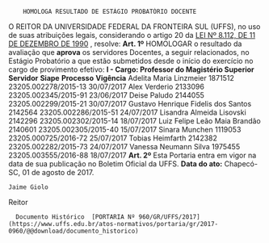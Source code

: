         HOMOLOGA RESULTADO DE ESTÁGIO PROBATÓRIO DOCENTE  

 O REITOR DA UNIVERSIDADE FEDERAL DA FRONTEIRA SUL (UFFS), no uso de suas atribuições legais, considerando o artigo 20 da [LEI Nº 8.112, DE 11 DE DEZEMBRO DE 1990](http://www.planalto.gov.br/ccivil_03/leis/l8112cons.htm)  , resolve:   **Art. 1º** HOMOLOGAR o resultado da avaliação que **aprova** os servidores Docentes, a seguir relacionados, no Estágio Probatório a que estão submetidos desde o início do exercício no cargo de provimento efetivo: **I - Cargo: Professor do Magistério Superior**      **Servidor**    **Siape**    **Processo**    **Vigência**      Adelita Maria Linzmeier   1871512   23205.002278/2015-13   30/07/2017     Alex Verderio   2133096   23205.002345/2015-91   23/06/2017     Deise Paludo   2144055   23205.002299/2015-21   30/07/2017     Gustavo Henrique Fidelis dos Santos   2142564   23205.002286/2015-51   24/07/2017     Lisandra Almeida Lisovski   2142296   23205.002302/2015-14   18/07/2017     Luiz Felipe Leão Maia Brandão   2140601   23205.002305/2015-40   15/07/2017     Sinara Munchen   1119053   23205.000725/2016-72   25/07/2017     Tobias Heimfarth   2142382   23205.002282/2015-73   24/07/2017     Vanessa Neumann Silva   1975455   23205.003555/2016-88   18/07/2017       **Art. 2º** Esta Portaria entra em vigor na data de sua publicação no Boletim Oficial da UFFS.      **Data do ato:** Chapecó-SC, 01 de agosto de 2017.   
 

    Jaime Giolo   
 Reitor 

      Documento Histórico  [PORTARIA Nº 960/GR/UFFS/2017](https://www.uffs.edu.br/atos-normativos/portaria/gr/2017-0960/@@download/documento_historico)     
      